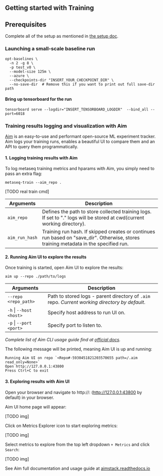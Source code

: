 ## Getting started with Training

## Prerequisites
Complete all of the setup as mentioned in [the setup doc](setup.md).

### Launching a small-scale baseline run
```
opt-baselines \
  -n 2 -g 8 \
  -p test_v0 \
  --model-size 125m \
  --azure \
  --checkpoints-dir "INSERT_YOUR_CHECKPOINT_DIR" \
  --no-save-dir  # Remove this if you want to print out full save-dir path
```
#### Bring up tensorboard for the run
```
tensorboard serve --logdir="INSERT_TENSORBOARD_LOGDIR"  --bind_all --port=6018
```

### Training results logging and visualization with Aim

[Aim](https://github.com/aimhubio/aim) is an easy-to-use and performant open-source ML experiment tracker.
Aim logs your training runs, enables a beautiful UI to compare them and an API to query them programmatically.


#### 1. Logging training results with Aim

To log metaseq training metrics and hparams with Aim, you simply need to pass an extra flag:
```shell
metaseq-train --aim_repo .
```

[TODO real train cmd]

| Arguments | Description |
| --- | --- |
| `aim_repo` | Defines the path to store collected training logs. If set to "." logs will be stored at cwd(current working directory). |
| `aim_run_hash` | Training run hash. If skipped creates or continues run based on "save_dir". Otherwise, stores training metadata in the specified run. |

#### 2. Running Aim UI to explore the results

Once training is started, open Aim UI to explore the results:

`aim up --repo ./path/to/logs`

| Arguments | Description |
| --- | --- |
| `--repo <repo_path>`        | Path to stored logs - parent directory of `.aim` repo. _Current working directory by default_. |
| `-h` &#124; `--host <host>` | Specify host address to run UI on. |
| `-p` &#124; `--port <port>` | Specify port to listen to. |

_Complete list of Aim CLI usage guide find at [official docs](https://aimstack.readthedocs.io/en/latest/refs/cli.html#up)._

The following message will be printed, meaning Aim UI is up and running:

```
Running Aim UI on repo `<Repo#-5930451821203570655 path=/.aim read_only=None>`
Open http://127.0.0.1:43800
Press Ctrl+C to exit
```

#### 3. Exploring results with Aim UI

Open your browser and navigate to http://<host>:<port> (http://127.0.0.1:43800 by default) in your browser.

Aim UI home page will appear:

[TODO img]

Click on Metrics Explorer icon to start exploring metrics:

[TODO img]

Select metrics to explore from the top left dropdown `+ Metrics` and click `Search`:

[TODO img]

See Aim full documentation and usage guide at [aimstack.readthedocs.io](https://aimstack.readthedocs.io)

